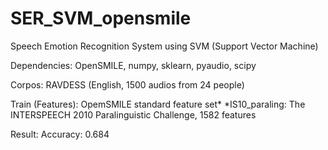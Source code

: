 # SER_SVM_opensmile
 
Speech Emotion Recognition System using SVM (Support Vector Machine)

Dependencies: OpenSMILE, numpy, sklearn, pyaudio, scipy

Corpos: RAVDESS (English, 1500 audios from 24 people)

Train (Features): OpemSMILE standard feature set*
*IS10_paraling: The INTERSPEECH 2010 Paralinguistic Challenge, 1582 features

Result: Accuracy: 0.684
